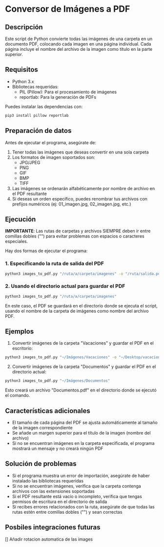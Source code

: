 # Conversor de Imágenes a PDF

## Descripción

Este script de Python convierte todas las imágenes de una carpeta en un documento PDF, colocando cada imagen en una página individual. Cada página incluye el nombre del archivo de la imagen como título en la parte superior.

## Requisitos

- Python 3.x
- Bibliotecas requeridas:
  - PIL (Pillow): Para el procesamiento de imágenes
  - reportlab: Para la generación de PDFs

Puedes instalar las dependencias con:

```bash
pip3 install pillow reportlab
```

## Preparación de datos

Antes de ejecutar el programa, asegúrate de:

1. Tener todas las imágenes que deseas convertir en una sola carpeta
2. Los formatos de imagen soportados son:
   - JPG/JPEG
   - PNG
   - GIF
   - BMP
   - TIFF
3. Las imágenes se ordenarán alfabéticamente por nombre de archivo en el PDF resultante
4. Si deseas un orden específico, puedes renombrar tus archivos con prefijos numéricos (ej: 01_imagen.jpg, 02_imagen.jpg, etc.)

## Ejecución

**IMPORTANTE**: Las rutas de carpetas y archivos SIEMPRE deben ir entre comillas dobles ("") para evitar problemas con espacios o caracteres especiales.

Hay dos formas de ejecutar el programa:

### 1. Especificando la ruta de salida del PDF

```bash
python3 images_to_pdf.py "/ruta/a/carpeta/imagenes" -o "/ruta/salida.pdf"
```

### 2. Usando el directorio actual para guardar el PDF

```bash
python3 images_to_pdf.py "/ruta/a/carpeta/imagenes"
```

En este caso, el PDF se guardará en el directorio donde se ejecuta el script, usando el nombre de la carpeta de imágenes como nombre del archivo PDF.

## Ejemplos

1. Convertir imágenes de la carpeta "Vacaciones" y guardar el PDF en el escritorio:

```bash
python3 images_to_pdf.py "~/Imágenes/Vacaciones" -o "~/Desktop/vacaciones.pdf"
```

2. Convertir imágenes de la carpeta "Documentos" y guardar el PDF en el directorio actual:

```bash
python3 images_to_pdf.py "~/Imágenes/Documentos"
```

Esto creará un archivo "Documentos.pdf" en el directorio donde se ejecutó el comando.

## Características adicionales

- El tamaño de cada página del PDF se ajusta automáticamente al tamaño de la imagen correspondiente
- Se añade un margen superior para el título de la imagen (nombre del archivo)
- Si no se encuentran imágenes en la carpeta especificada, el programa mostrará un mensaje y no creará ningún PDF

## Solución de problemas

- Si el programa muestra un error de importación, asegúrate de haber instalado las bibliotecas requeridas
- Si no se encuentran imágenes, verifica que la carpeta contenga archivos con las extensiones soportadas
- Si el PDF resultante está vacío o incompleto, verifica que tengas permisos de escritura en el directorio de salida
- Si recibes errores relacionados con la ruta, asegúrate de que todas las rutas estén entre comillas dobles ("") y sean correctas


## Posbiles integraciones futuras
[] Añadir rotacion automatica de las images